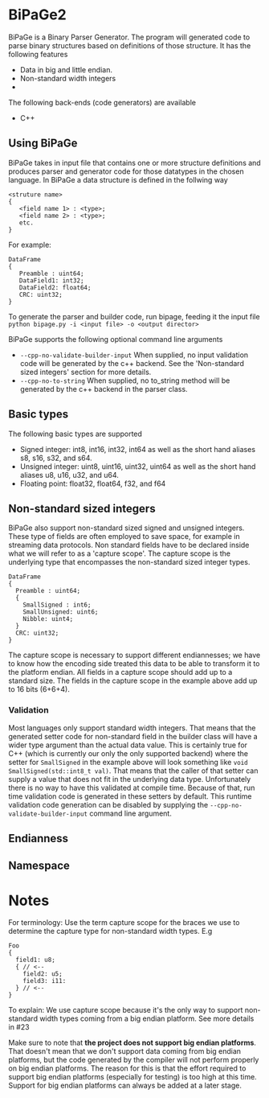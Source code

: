 # BiPaGe2
BiPaGe is a Binary Parser Generator. The program will generated code to parse binary structures based on definitions of those structure. It has the following features
* Data in big and little endian.
* Non-standard width integers
* <more to come>
  
The following back-ends (code generators) are available
* C++

## Using BiPaGe
BiPaGe takes in input file that contains one or more structure definitions and produces parser and generator code for those datatypes in the chosen language. 
In BiPaGe a data structure is defined in the follwing way
```
<struture name>
{
   <field name 1> : <type>;
   <field name 2> : <type>;
   etc.
}
```
For example:
```
DataFrame
{
   Preamble : uint64;
   DataField1: int32;
   DataField2: float64;
   CRC: uint32;
}
```
To generate the parser and builder code, run bipage, feeding it the input file
`python bipage.py -i <input file> -o <output director>`

BiPaGe supports the following optional command line arguments
* `--cpp-no-validate-builder-input`
When supplied, no input validation code will be generated by the c++ backend. See the 'Non-standard sized integers' section for more details.
* `--cpp-no-to-string`
When supplied, no to_string method will be generated by the c++ backend in the parser class. 

## Basic types
The following basic types are supported
* Signed integer: int8, int16, int32, int64 as well as the short hand aliases s8, s16, s32, and s64.
* Unsigned integer: uint8, uint16, uint32, uint64 as well as the short hand aliases u8, u16, u32, and u64.
* Floating point: float32, float64, f32, and f64
  
## Non-standard sized integers
BiPaGe also support non-standard sized signed and unsigned integers. These type of fields are often employed to save space, for example in streaming data protocols. 
Non standard fields have to be declared inside what we will refer to as a 'capture scope'. The capture scope is the underlying type that encompasses the non-standard sized integer types. 
```
DataFrame
{
  Preamble : uint64;
  {
    SmallSigned : int6;
    SmallUnsigned: uint6;
    Nibble: uint4;
  }
  CRC: uint32;
}
```
The capture scope is necessary to support different endiannesses; we have to know how the encoding side treated this data to be able to transform it to the platform endian. All fields in a capture scope should add up to a standard size. The fields in the capture scope in the example above add up to 16 bits (6+6+4).

### Validation
Most languages only support standard width integers. That means that the generated setter code for non-standard field in the builder class will have a wider type argument than the actual data value. This is certainly true for C++ (which is currently our only the only supported backend) where the setter for `SmallSigned` in the example above will look something like
`void SmallSigned(std::int8_t val)`. That means that the caller of that setter can supply a value that does not fit in the underlying data type. Unfortunately there is no way to have this validated at compile time. Because of that, run time validation code is generated in these setters by default. This runtime validation code generation can be disabled by supplying the `--cpp-no-validate-builder-input` command line argument. 
  
## Endianness

## Namespace

# Notes
For terminology: Use the term capture scope for the braces we use to determine the capture type for non-standard width types. E.g
```
Foo
{
  field1: u8;
  { // <--
    field2: u5;
    field3: i11:
  } // <--
}
```

To explain: We use capture scope because it's the only way to support non-standard width types coming from a big endian platform. See more details in #23

Make sure to note that **the project does not support big endian platforms**. That doesn't mean that we don't support data coming from big endian platforms, but the code generated by the compiler will not perform properly on big endian platforms. The reason for this is that the effort required to support big endian platforms (especially for testing) is too high at this time. Support for big endian platforms can always be added at a later stage.

